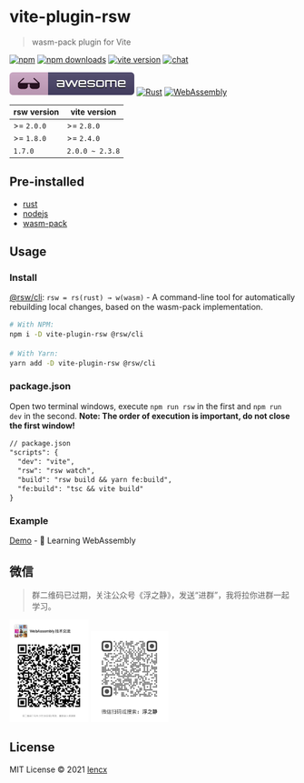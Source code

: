 # vite-plugin-rsw

> wasm-pack plugin for Vite

[![npm](https://img.shields.io/npm/v/vite-plugin-rsw.svg)](https://www.npmjs.com/package/vite-plugin-rsw)
[![npm downloads](https://img.shields.io/npm/dm/vite-plugin-rsw.svg)](https://npmjs.org/package/vite-plugin-rsw)
[![vite version](https://img.shields.io/badge/Vite-^2.0.0-000000?style=flat&labelColor=646cff)](https://github.com/vitejs/vite)
[![chat](https://img.shields.io/badge/chat-discord-blue?style=flat&logo=discord)](https://discord.gg/euyYWXTwmk)

[![awesome-rsw](./assets/awesome-rsw.svg)](https://github.com/lencx/awesome-rsw)
[![Rust](https://img.shields.io/badge/-Rust-DEA584?style=flat&logo=rust&logoColor=000000)](https://www.rust-lang.org)
[![WebAssembly](https://img.shields.io/badge/-WebAssembly-654FF0?style=flat&logo=webassembly&logoColor=ffffff)](https://webassembly.org)

|rsw version|vite version|
|---|---|
| >= `2.0.0`| >= `2.8.0`|
| >= `1.8.0`| >= `2.4.0`|
|`1.7.0`|`2.0.0 ~ 2.3.8`|

## Pre-installed

* [rust](https://www.rust-lang.org/learn/get-started)
* [nodejs](https://nodejs.org)
* [wasm-pack](https://github.com/rustwasm/wasm-pack)

## Usage

### Install

[@rsw/cli](https://github.com/lencx/rsw-rs): `rsw = rs(rust) → w(wasm)` - A command-line tool for automatically rebuilding local changes, based on the wasm-pack implementation.

```bash
# With NPM:
npm i -D vite-plugin-rsw @rsw/cli

# With Yarn:
yarn add -D vite-plugin-rsw @rsw/cli
```

### package.json

Open two terminal windows, execute `npm run rsw` in the first and `npm run dev` in the second. **Note: The order of execution is important, do not close the first window!**

```json5
// package.json
"scripts": {
  "dev": "vite",
  "rsw": "rsw watch",
  "build": "rsw build && yarn fe:build",
  "fe:build": "tsc && vite build"
}
```

### Example

[Demo](https://github.com/lencx/learn-wasm) - 🎲 Learning WebAssembly

## 微信

> 群二维码已过期，关注公众号《浮之静》，发送“进群”，我将拉你进群一起学习。

<img height="180" src="./assets/wasm-qrcode.png" alt="wasm-wechat-qrcode" /> <img height="160" src="./assets/fzj-qrcode.png" alt="fzj-qrcode" />

## License

MIT License © 2021 [lencx](https://github.com/lencx)
